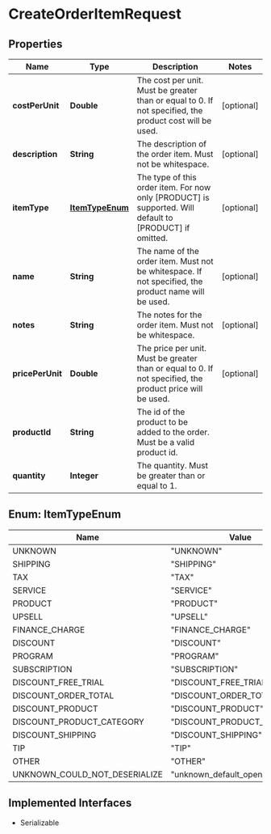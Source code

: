 

# CreateOrderItemRequest


## Properties

| Name | Type | Description | Notes |
|------------ | ------------- | ------------- | -------------|
|**costPerUnit** | **Double** | The cost per unit. Must be greater than or equal to 0. If not specified, the product cost will be used. |  [optional] |
|**description** | **String** | The description of the order item. Must not be whitespace. |  [optional] |
|**itemType** | [**ItemTypeEnum**](#ItemTypeEnum) | The type of this order item. For now only [PRODUCT] is supported. Will default to [PRODUCT] if omitted. |  [optional] |
|**name** | **String** | The name of the order item. Must not be whitespace. If not specified, the product name will be used. |  [optional] |
|**notes** | **String** | The notes for the order item. Must not be whitespace. |  [optional] |
|**pricePerUnit** | **Double** | The price per unit. Must be greater than or equal to 0. If not specified, the product price will be used. |  [optional] |
|**productId** | **String** | The id of the product to be added to the order. Must be a valid product id. |  |
|**quantity** | **Integer** | The quantity. Must be greater than or equal to 1. |  |



## Enum: ItemTypeEnum

| Name | Value |
|---- | -----|
| UNKNOWN | &quot;UNKNOWN&quot; |
| SHIPPING | &quot;SHIPPING&quot; |
| TAX | &quot;TAX&quot; |
| SERVICE | &quot;SERVICE&quot; |
| PRODUCT | &quot;PRODUCT&quot; |
| UPSELL | &quot;UPSELL&quot; |
| FINANCE_CHARGE | &quot;FINANCE_CHARGE&quot; |
| DISCOUNT | &quot;DISCOUNT&quot; |
| PROGRAM | &quot;PROGRAM&quot; |
| SUBSCRIPTION | &quot;SUBSCRIPTION&quot; |
| DISCOUNT_FREE_TRIAL | &quot;DISCOUNT_FREE_TRIAL&quot; |
| DISCOUNT_ORDER_TOTAL | &quot;DISCOUNT_ORDER_TOTAL&quot; |
| DISCOUNT_PRODUCT | &quot;DISCOUNT_PRODUCT&quot; |
| DISCOUNT_PRODUCT_CATEGORY | &quot;DISCOUNT_PRODUCT_CATEGORY&quot; |
| DISCOUNT_SHIPPING | &quot;DISCOUNT_SHIPPING&quot; |
| TIP | &quot;TIP&quot; |
| OTHER | &quot;OTHER&quot; |
| UNKNOWN_COULD_NOT_DESERIALIZE | &quot;unknown_default_open_api&quot; |


## Implemented Interfaces

* Serializable

